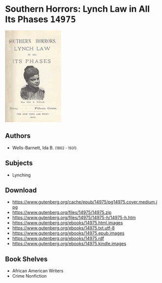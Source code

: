 # Southern Horrors: Lynch Law in All Its Phases <kbd>14975</kbd>

![](./cover.medium.jpg "")

## Authors


 - Wells-Barnett, Ida B. <small>(1862 - 1931)</small>

## Subjects


 - Lynching

## Download


 - https://www.gutenberg.org/cache/epub/14975/pg14975.cover.medium.jpg
 - https://www.gutenberg.org/files/14975/14975.zip
 - https://www.gutenberg.org/files/14975/14975-h/14975-h.htm
 - https://www.gutenberg.org/ebooks/14975.html.images
 - https://www.gutenberg.org/ebooks/14975.txt.utf-8
 - https://www.gutenberg.org/ebooks/14975.epub.images
 - https://www.gutenberg.org/ebooks/14975.rdf
 - https://www.gutenberg.org/ebooks/14975.kindle.images

## Book Shelves


 - African American Writers
 - Crime Nonfiction
